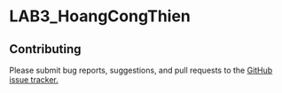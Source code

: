 # LAB3_HoangCongThien

## Contributing
Please submit bug reports, suggestions, and pull requests to the [GitHub issue tracker.](https://github.com/PHPMailer/PHPMailer/issues)
